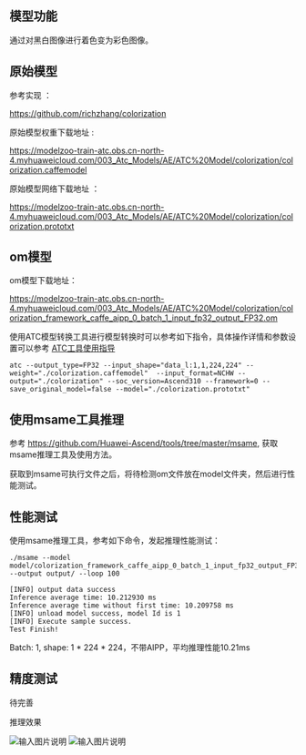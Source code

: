 ## 模型功能

通过对黑白图像进行着色变为彩色图像。

## 原始模型

参考实现 ：

https://github.com/richzhang/colorization

原始模型权重下载地址 :

https://modelzoo-train-atc.obs.cn-north-4.myhuaweicloud.com/003_Atc_Models/AE/ATC%20Model/colorization/colorization.caffemodel

原始模型网络下载地址 ：

https://modelzoo-train-atc.obs.cn-north-4.myhuaweicloud.com/003_Atc_Models/AE/ATC%20Model/colorization/colorization.prototxt


## om模型

om模型下载地址：

https://modelzoo-train-atc.obs.cn-north-4.myhuaweicloud.com/003_Atc_Models/AE/ATC%20Model/colorization/colorization_framework_caffe_aipp_0_batch_1_input_fp32_output_FP32.om

使用ATC模型转换工具进行模型转换时可以参考如下指令，具体操作详情和参数设置可以参考  [ATC工具使用指导](https://support.huaweicloud.com/ti-atc-A200dk_3000/altasatc_16_002.html) 

```
atc --output_type=FP32 --input_shape="data_l:1,1,224,224" --weight="./colorization.caffemodel"  --input_format=NCHW --output="./colorization" --soc_version=Ascend310 --framework=0 --save_original_model=false --model="./colorization.prototxt" 
```

## 使用msame工具推理

参考 https://github.com/Huawei-Ascend/tools/tree/master/msame, 获取msame推理工具及使用方法。

获取到msame可执行文件之后，将待检测om文件放在model文件夹，然后进行性能测试。

## 性能测试

使用msame推理工具，参考如下命令，发起推理性能测试： 

```
./msame --model model/colorization_framework_caffe_aipp_0_batch_1_input_fp32_output_FP32.om --output output/ --loop 100
```

```
[INFO] output data success
Inference average time: 10.212930 ms
Inference average time without first time: 10.209758 ms
[INFO] unload model success, model Id is 1
[INFO] Execute sample success.
Test Finish!
```

Batch: 1, shape: 1 * 224 * 224，不带AIPP，平均推理性能10.21ms

## 精度测试

待完善

推理效果

![输入图片说明](https://images.gitee.com/uploads/images/2020/1116/154713_d1cf11df_8113712.png "图片1.png")
![输入图片说明](https://images.gitee.com/uploads/images/2020/1116/154747_583198c2_8113712.png "图片2.png")